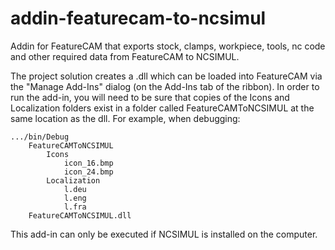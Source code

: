# addin-featurecam-to-ncsimul

Addin for FeatureCAM that exports stock, clamps, workpiece, tools, nc code and other required data from FeatureCAM to NCSIMUL.

The project solution creates a .dll which can be loaded into FeatureCAM via the "Manage Add-Ins" dialog (on the Add-Ins tab of the ribbon).  In order to run the add-in, you will need to be sure that copies of the Icons and Localization folders exist in a folder called FeatureCAMToNCSIMUL at the same location as the dll.  For example, when debugging:

    .../bin/Debug
		FeatureCAMToNCSIMUL
			Icons
				icon_16.bmp
				icon_24.bmp
			Localization
				l.deu
				l.eng
				l.fra
		FeatureCAMToNCSIMUL.dll

This add-in can only be executed if NCSIMUL is installed on the computer.
